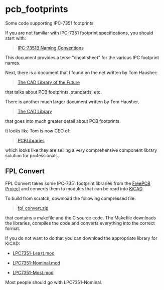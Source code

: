 # pcb_footprints

Some code supporting IPC-7351 footprints.

If you are not familiar with IPC-7351 footprint specifications,
you should start with:

>    [IPC-7351B Naming Conventions](PIC-7351BNamingCOnvention.pdf)

This document provides a terse "cheat sheet" for the various
IPC footprint names.

Next, there is a document that I found on the net written
by Tom Hausher:

>    [The CAD Library of the Future](http://www.dnu.no/arkiv1/The%20CAD%20Library%20of%20the%20Future.pdf)

that talks about PCB footprints, standards, etc.

There is another much larger document written by Tom Hausher,

>    [The CAD Library](http://www.frontdoor.biz/HowToPCB/HowToPCB-extra/CADlib.pdf)

that goes into much greater detail about PCB footprints.

It looks like Tom is now CEO of:

>    [PCBLibraries](http://www.pcblibraries.com/)

which looks like they are selling a very comprehensive
component library solution for professionals.


## FPL Convert


FPL Convert takes some IPC-7351 footprint libraries
from the [FreePCB Project](http://freepcb.com/)
and converts them to modules that can be read into
[KiCAD](kicad.sourceforge.net).

To build from scratch, download the following compressed file:

>    [fpl_convert.zip](fpl_convert.zip)

that contains a makefile and the C source code.  The Makefile
downloads the libraries, compiles the code and converts
everything into the correct format.

If you do not want to do that you can download the appropriate
library for KiCAD:

* [LPC7351-Least.mod](LPC7351-Least.mod)

* [LPC7351-Nominal.mod](LPC7351-Nominal.mod)

* [LPC7351-Most.mod](LPC7351-Most.mod)

Most people should go with LPC7351-Nominal.






